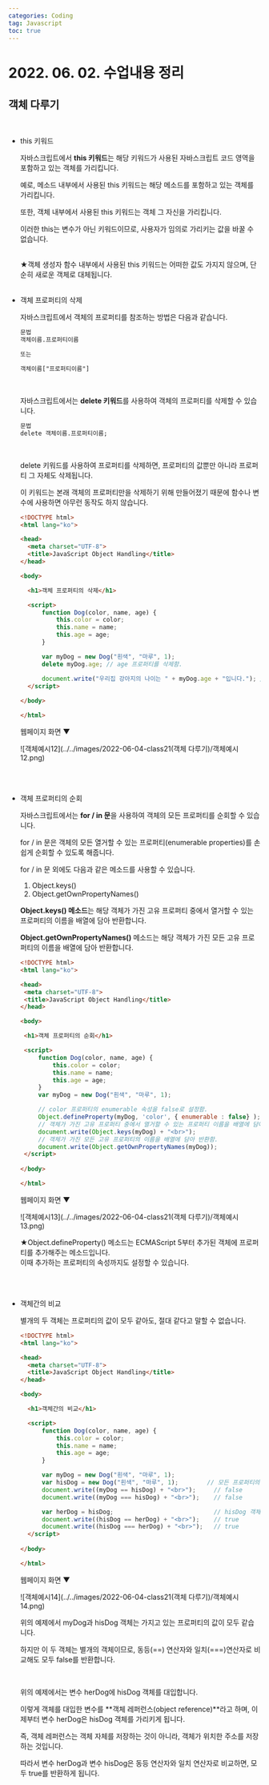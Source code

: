 ```yaml
---
categories: Coding	
tag: Javascript
toc: true
---
```




# 2022. 06. 02. 수업내용 정리 

## 객체 다루기

<br>

* this 키워드

  자바스크립트에서 **this 키워드**는 해당 키워드가 사용된 자바스크립트 코드 영역을 포함하고 있는 객체를 가리킵니다.<br>

  예로, 메소드 내부에서 사용된 this 키워드는 해당 메소드를 포함하고 있는 객체를 가리킵니다.<br>

  또한, 객체 내부에서 사용된 this 키워드는 객체 그 자신을 가리킵니다.<br>

  이러한 this는 변수가 아닌 키워드이므로, 사용자가 임의로 가리키는 값을 바꿀 수 없습니다.<br><br>

  ★객체 생성자 함수 내부에서 사용된 this 키워드는 어떠한 값도 가지지 않으며, 단순히 새로운 객체로 대체됩니다.<br><br>

* 객체 프로퍼티의 삭제

  자바스크립트에서 객체의 프로퍼티를 참조하는 방법은 다음과 같습니다.<br>

  ```html
  문법
  객체이름.프로퍼티이름
  
  또는
  
  객체이름["프로퍼티이름"]
  ```

  <br>

  자바스크립트에서는 **delete 키워드**를 사용하여 객체의 프로퍼티를 삭제할 수 있습니다.

  ```html
  문법
  delete 객체이름.프로퍼티이름;
  ```

  <br>

  delete 키워드를 사용하여 프로퍼티를 삭제하면, 프로퍼티의 값뿐만 아니라 프로퍼티 그 자체도 삭제됩니다.

  이 키워드는 본래 객체의 프로퍼티만을 삭제하기 위해 만들어졌기 때문에 함수나 변수에 사용하면 아무런 동작도 하지 않습니다.

  ```html
  <!DOCTYPE html>
  <html lang="ko">
  
  <head>
  	<meta charset="UTF-8">
  	<title>JavaScript Object Handling</title>
  </head>
  
  <body>
  
  	<h1>객체 프로퍼티의 삭제</h1>
  
  	<script>
  		function Dog(color, name, age) {
  			this.color = color;
  			this.name = name;
  			this.age = age;
  		}
  
  		var myDog = new Dog("흰색", "마루", 1);
  		delete myDog.age; // age 프로퍼티를 삭제함.
  
  		document.write("우리집 강아지의 나이는 " + myDog.age + "입니다."); // age 프로퍼티가 삭제되었기 때문에 undefined를 출력함.
  	</script>
  	
  </body>
  
  </html>
  ```

  웹페이지 화면 ▼

  ![객체예시12](../../images/2022-06-04-class21(객체 다루기)/객체예시12.png)

  

  <br>

  <br>

* 객체 프로퍼티의 순회

  자바스크립트에서는 **for / in 문**을 사용하여 객체의 모든 프로퍼티를 순회할 수 있습니다.<br>

  for / in 문은 객체의 모든 열거할 수 있는 프로퍼티(enumerable properties)를 손쉽게 순회할 수 있도록 해줍니다.<br>

  for / in 문 외에도 다음과 같은 메소드를 사용할 수 있습니다.<br>

  1. Object.keys()
  2. Object.getOwnPropertyNames()<br>

  **Object.keys() 메소드**는 해당 객체가 가진 고유 프로퍼티 중에서 열거할 수 있는 프로퍼티의 이름을 배열에 담아 반환합니다.<br>

  **Object.getOwnPropertyNames()** 메소드는 해당 객체가 가진 모든 고유 프로퍼티의 이름을 배열에 담아 반환합니다.<br>

   ```html
   <!DOCTYPE html>
   <html lang="ko">
   
   <head>
   	<meta charset="UTF-8">
   	<title>JavaScript Object Handling</title>
   </head>
   
   <body>
   
   	<h1>객체 프로퍼티의 순회</h1>
   
   	<script>
   		function Dog(color, name, age) {
   			this.color = color;
   			this.name = name;
   			this.age = age;
   		}
   		var myDog = new Dog("흰색", "마루", 1);
   
   		// color 프로퍼티의 enumerable 속성을 false로 설정함.
   		Object.defineProperty(myDog, 'color', { enumerable : false} );
   		// 객체가 가진 고유 프로퍼티 중에서 열거할 수 있는 프로퍼티 이름을 배열에 담아 반환함.
   		document.write(Object.keys(myDog) + "<br>");
   		// 객체가 가진 모든 고유 프로퍼티의 이름을 배열에 담아 반환함.
   		document.write(Object.getOwnPropertyNames(myDog));
   	</script>
   	
   </body>
   
   </html>
   ```

  웹페이지 화면 ▼

  ![객체예시13](../../images/2022-06-04-class21(객체 다루기)/객체예시13.png)

  ★Object.defineProperty() 메소드는 ECMAScript 5부터 추가된 객체에 프로퍼티를 추가해주는 메소드입니다.<br>
  이때 추가하는 프로퍼티의 속성까지도 설정할 수 있습니다.

  <br>

  <br>

* 객체간의 비교

  별개의 두 객체는 프로퍼티의 값이 모두 같아도, 절대 같다고 말할 수 없습니다.<br>

  ```html
  <!DOCTYPE html>
  <html lang="ko">
  
  <head>
  	<meta charset="UTF-8">
  	<title>JavaScript Object Handling</title>
  </head>
  
  <body>
  
  	<h1>객체간의 비교</h1>
  
  	<script>
  		function Dog(color, name, age) {
  			this.color = color;
  			this.name = name;
  			this.age = age;
  		}
  
  		var myDog = new Dog("흰색", "마루", 1);
  		var hisDog = new Dog("흰색", "마루", 1);		// 모든 프로퍼티의 값이 모두 같은 객체를 생성함.
  		document.write((myDog == hisDog) + "<br>");		// false
  		document.write((myDog === hisDog) + "<br>");	// false
  
  		var herDog = hisDog;							// hisDog 객체를 변수 herDog에 대입함.
  		document.write((hisDog == herDog) + "<br>");	// true
  		document.write((hisDog === herDog) + "<br>");	// true
  	</script>
  	
  </body>
  
  </html>
  ```

  웹페이지 화면 ▼

  ![객체예시14](../../images/2022-06-04-class21(객체 다루기)/객체예시14.png)

  위의 예제에서 myDog과 hisDog 객체는 가지고 있는 프로퍼티의 값이 모두 같습니다.<br>

  하지만 이 두 객체는 별개의 객체이므로, 동등(==) 연산자와 일치(===)연산자로 비교해도 모두 false를 반환합니다.<br>

  <br>

  위의 예제에서는 변수 herDog에 hisDog 객체를 대입합니다.<br>

  이렇게 객체를 대입한 변수를 **객체 레퍼런스(object reference)**라고 하며, 이제부터 변수 herDog은 hisDog 객체를 가리키게 됩니다.<br>

  즉, 객체 레퍼런스는 객체 자체를 저장하는 것이 아니라, 객체가 위치한 주소를 저장하는 것입니다.<br>

  따라서 변수 herDog과 변수 hisDog은 동등 연산자와 일치 연산자로 비교하면, 모두 true를 반환하게 됩니다.<br>